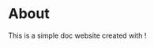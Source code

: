 # About

This is a simple doc website created with [<gem-book>](https://github.com/mantou132/gem-book)!
